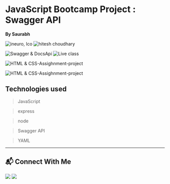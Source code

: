 # JavaScript Bootcamp Project : Swagger API

**By Saurabh**

![ineuro, lco](https://img.shields.io/badge/iNeuron-LCO-green)
![hitesh choudhary](https://img.shields.io/badge/Hitesh--Choudhary-Full--stack--JS--bootcamp-red)

![Swagger & DocsApi](https://img.shields.io/badge/FullStack-Application-orange)
![Live class](https://img.shields.io/badge/LIVE--CLASS-PROJECT--lightgrey)

![HTML & CSS-Assighnment-project](https://img.shields.io/badge/HTML--CSS--Javascript--React--Express--Node--MongoDB-red)

![HTML & CSS-Assighnment-project](https://img.shields.io/badge/-Ineuron--Assignment-blue)

## Technologies used

> JavaScript

> express

> node

> Swagger API

> YAML
---


## 📬 Connect With Me


[ <img src= "https://img.shields.io/badge/LinkedIn-0077B5?style=for-the-badge&logo=linkedin&logoColor=white" />](https://www.linkedin.com/in/sourabh-pande-412170224/) 
[ <img src= "https://img.shields.io/badge/Hashnode-2962FF?style=for-the-badge&logo=hashnode&logoColor=white" />](https://saurabh532.hashnode.dev/)


